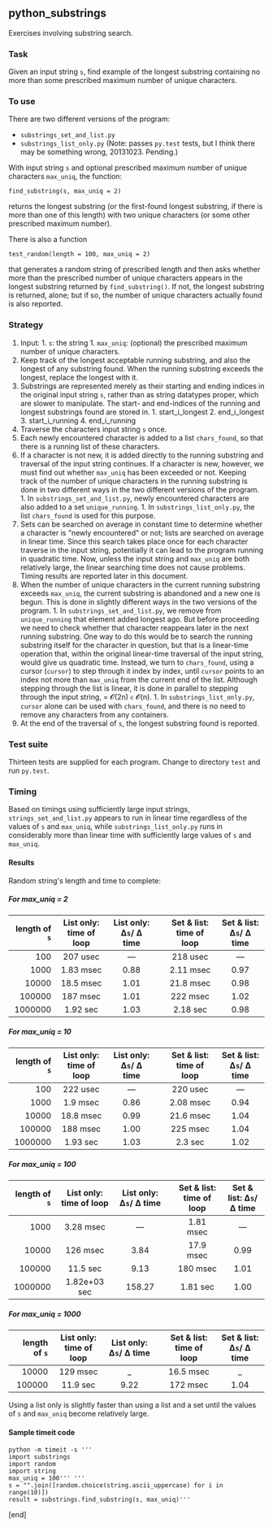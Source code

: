 ## python_substrings

Exercises involving substring search.

### Task

Given an input string `s`, find  example of the longest substring containing no more than some prescribed maximum number of unique characters.

### To use

There are two different versions of the program:

  * `substrings_set_and_list.py`
  * `substrings_list_only.py` (Note: passes `py.test` tests, but I think there may be something wrong, 20131023. Pending.)

With input string `s` and optional prescribed maximum number of unique characters `max_uniq`, the function:

    find_substring(s, max_uniq = 2)

returns the longest substring (or the first-found longest substring, if there is more than one of this length) with two unique characters (or some other prescribed maximum number).

There is also a function 

    test_random(length = 100, max_uniq = 2)

that generates a random string of prescribed length and then asks whether more than the prescribed number of unique characters appears in the longest substring returned by `find_substring()`. If not, the longest substring is returned, alone; but if so, the number of unique characters actually found is also reported.

### Strategy

  1. Input: 
    1. `s`: the string
    1. `max_uniq`: (optional) the prescribed maximum number of unique characters.
  2. Keep track of the longest acceptable running substring, and also the longest of any substring found. When the running substring exceeds the longest, replace the longest with it. 
  3. Substrings are represented merely as their starting and ending indices in the original input string `s`, rather than as string datatypes proper, which are slower to manipulate. The start- and end-indices of the running and longest substrings found are stored in.
    1.  start_i_longest
    2.  end_i_longest
    3.  start_i_running
    4.  end_i_running
  1. Traverse the characters input string `s` once.
  1. Each newly encountered character is added to a list `chars_found`, so that there is a running list of these characters. 
  1. If a character is not new, it is added directly to the running substring and traversal of the input string continues. If a character is new, however, we must find out whether `max_uniq` has been exceeded or not. Keeping track of the number of unique characters in the running substring is done in two different ways in the two different versions of the program. 
    1. In `substrings_set_and_list.py`, newly encountered characters are also added to a set `unique_running`.
    1. In `substrings_list_only.py`, the list `chars_found` is used for this purpose.
  1. Sets can be searched on average in constant time to determine whether a character is "newly encountered" or not; lists are searched on average in linear time. Since this search takes place once for each character traverse in the input string, potentially it can lead to the program running in quadratic time. Now, unless the input string and `max_uniq` are both relatively large, the linear searching time does not cause problems. Timing results are reported later in this document.
  3. When the number of unique characters in the current running substring exceeds `max_uniq`, the current substring is abandoned and a new one is begun. This is done in slightly different ways in the two versions of the program. 
    1. In `substrings_set_and_list.py`, we remove from `unique_running` that element added longest ago. But before proceeding we need to check whether that character reappears later in the next running substring. One way to do this would be to search the running substring itself for the character in question, but that is a linear-time operation that, within the original linear-time traversal of the input string, would give us quadratic time. Instead, we turn to `chars_found`, using a cursor (`cursor`) to step through it index by index, until `cursor` points to an index not more than `max_uniq` from the current end of the list. Although stepping through the list is linear, it is done in parallel to stepping through the input string, = 𝓞(2n) ∈ 𝓞(n).
    1. In `substrings_list_only.py`, `cursor` alone can be used with `chars_found`, and there is no need to remove any characters from any containers.
  1. At the end of the traversal of `s`, the longest substring found is reported.    
    
### Test suite

Thirteen tests are supplied for each program. Change to directory `test` and run `py.test`.

### Timing

Based on timings using sufficiently large input strings, `strings_set_and_list.py` appears to run in linear time regardless of the values of `s` and `max_uniq`, while `substrings_list_only.py` runs in considerably more than linear time with sufficiently large values of `s` and `max_uniq`.

#### Results

Random string's length and time to complete:

##### For max_uniq = 2

| length of `s` |  List only: time of loop   |   List only: Δ`s`/ Δ time   |     |  Set & list: time of loop   | Set & list: Δ`s`/ Δ time   |
| ------------:|:------------:|:------------:| --- |:------------:|:------------:|
|          100 |    207 usec  |      —       |     |    218 usec  |      —       |
|         1000 |   1.83 msec  |     0.88     |     |   2.11 msec  |     0.97     |
|        10000 |   18.5 msec  |     1.01     |     |   21.8 msec  |     0.98     |
|       100000 |    187 msec  |     1.01     |     |    222 msec  |     1.02     |
|      1000000 |   1.92 sec   |     1.03     |     |    2.18 sec  |     0.98     |

##### For max_uniq = 10

| length of `s` |  List only: time of loop   |   List only: Δ`s`/ Δ time   |     |  Set & list: time of loop   | Set & list: Δ`s`/ Δ time   |
| ------------:|:------------:|:------------:| --- |:------------:|:------------:|
|          100 |    222 usec  |      —       |     |    220 usec  |      —       |
|         1000 |    1.9 msec  |     0.86     |     |   2.08 msec  |     0.94     |
|        10000 |   18.8 msec  |     0.99     |     |   21.6 msec  |     1.04     |
|       100000 |    188 msec  |     1.00     |     |    225 msec  |     1.04     |
|      1000000 |    1.93 sec  |     1.03     |     |     2.3 sec  |     1.02     |

##### For max_uniq = 100

| length of `s` |  List only: time of loop   |   List only: Δ`s`/ Δ time   |     |  Set & list: time of loop   | Set & list: Δ`s`/ Δ time   |
| ------------:|:------------:|:------------:| --- |:------------:|:------------:|
|         1000 |   3.28 msec  |      —       |     |   1.81 msec  |      —       |
|        10000 |    126 msec  |     3.84     |     |   17.9 msec  |     0.99     |
|       100000 |    11.5 sec  |     9.13     |     |    180 msec  |     1.01     |
|      1000000 | 1.82e+03 sec |  158.27      |     |    1.81 sec  |     1.00     |

##### For max_uniq = 1000

| length of `s` |  List only: time of loop   |   List only: Δ`s`/ Δ time   |     |  Set & list: time of loop   | Set & list: Δ`s`/ Δ time   |
| ------------:|:------------:|:------------:| --- |:------------:|:------------:|
|        10000 |    129 msec  |      _       |     |   16.5 msec  |      _       |
|       100000 |    11.9 sec  |     9.22     |     |    172 msec  |     1.04     |

Using a list only is slightly faster than using a list and a set until the values of `s` and `max_uniq` become relatively large.

#### Sample timeit code

~~~
python -m timeit -s '''
import substrings
import random
import string
max_uniq = 100''' '''
s = "".join([random.choice(string.ascii_uppercase) for i in range(10)])
result = substrings.find_substring(s, max_uniq)'''
~~~

[end]
